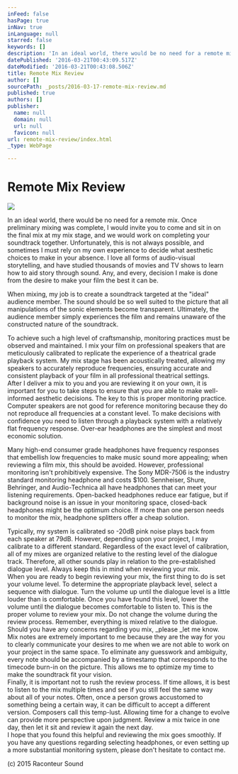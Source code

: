 ```yaml
---
inFeed: false
hasPage: true
inNav: true
inLanguage: null
starred: false
keywords: []
description: 'In an ideal world, there would be no need for a remote mix. Once preliminary mixing was complete, I would invite you to come and sit in on the final mix at my mix stage, and we would work on completing your soundtrack together. Unfortunately, this is not always possible, and sometimes I must rely on my own experience to decide what aesthetic choices to make in your absence. I love all forms of audio-visual storytelling, and have studied thousands of movies and TV shows to learn how to aid story through sound. Any, and every, decision I make is done from the desire to make your film the best it can be.'
datePublished: '2016-03-21T00:43:09.517Z'
dateModified: '2016-03-21T00:43:08.506Z'
title: Remote Mix Review
author: []
sourcePath: _posts/2016-03-17-remote-mix-review.md
published: true
authors: []
publisher:
  name: null
  domain: null
  url: null
  favicon: null
url: remote-mix-review/index.html
_type: WebPage

---
```

# Remote Mix Review
![](https://the-grid-user-content.s3-us-west-2.amazonaws.com/112b6794-4d97-4fa6-9c18-54074957e41d.jpg)

In an ideal world, there would be no need for a remote mix. Once preliminary mixing was complete, I would invite you to come and sit in on the final mix at my mix stage, and we would work on completing your soundtrack together. Unfortunately, this is not always possible, and sometimes I must rely on my own experience to decide what aesthetic choices to make in your absence. I love all forms of audio-visual storytelling, and have studied thousands of movies and TV shows to learn how to aid story through sound. Any, and every, decision I make is done from the desire to make your film the best it can be.

When mixing, my job is to create a soundtrack targeted at the "ideal" audience member. The sound should be so well suited to the picture that all manipulations of the sonic elements become transparent. Ultimately, the audience member simply experiences the film and remains unaware of the constructed nature of the soundtrack.  

To achieve such a high level of craftsmanship, monitoring practices must be observed and maintained. I mix your film on professional speakers that are meticulously calibrated to replicate the experience of a theatrical grade playback system. My mix stage has been acoustically treated, allowing my speakers to accurately reproduce frequencies, ensuring accurate and consistent playback of your film in all professional theatrical settings.   
After I deliver a mix to you and you are reviewing it on your own, it is important for you to take steps to ensure that you are able to make well-informed aesthetic decisions. The key to this is proper monitoring practice. Computer speakers are not good for reference monitoring because they do not reproduce all frequencies at a constant level. To make decisions with confidence you need to listen through a playback system with a relatively flat frequency response. Over-ear headphones are the simplest and most economic solution.

Many high-end consumer grade headphones have frequency responses that embellish low frequencies to make music sound more appealing; when reviewing a film mix, this should be avoided. However, professional monitoring isn't prohibitively expensive. The Sony MDR-7506 is the industry standard monitoring headphone and costs $100\. Sennheiser, Shure, Behringer, and Audio-Technica all have headphones that can meet your listening requirements. Open-backed headphones reduce ear fatigue, but if background noise is an issue in your monitoring space, closed-back headphones might be the optimum choice. If more than one person needs to monitor the mix, headphone splitters offer a cheap solution.

Typically, my system is calibrated so -20dB pink noise plays back from each speaker at 79dB. However, depending upon your project, I may calibrate to a different standard. Regardless of the exact level of calibration, all of my mixes are organized relative to the resting level of the dialogue track. Therefore, all other sounds play in relation to the pre-established dialogue level. Always keep this in mind when reviewing your mix.   
When you are ready to begin reviewing your mix, the first thing to do is set your volume level. To determine the appropriate playback level, select a sequence with dialogue. Turn the volume up until the dialogue level is a little louder than is comfortable. Once you have found this level, lower the volume until the dialogue becomes comfortable to listen to. This is the proper volume to review your mix. Do not change the volume during the review process. Remember, everything is mixed relative to the dialogue.   
Should you have any concerns regarding you mix, _please _let me know. Mix notes are extremely important to me because they are the way for you to clearly communicate your desires to me when we are not able to work on your project in the same space. To eliminate any guesswork and ambiguity, every note should be accompanied by a timestamp that corresponds to the timecode burn-in on the picture. This allows me to optimize my time to make the soundtrack fit your vision.   
Finally, it is important not to rush the review process. If time allows, it is best to listen to the mix multiple times and see if you still feel the same way about all of your notes. Often, once a person grows accustomed to something being a certain way, it can be difficult to accept a different version. Composers call this temp-lust. Allowing time for a change to evolve can provide more perspective upon judgment. Review a mix twice in one day, then let it sit and review it again the next day.   
I hope that you found this helpful and reviewing the mix goes smoothly. If you have any questions regarding selecting headphones, or even setting up a more substantial monitoring system, please don't hesitate to contact me.

(c) 2015 Raconteur Sound